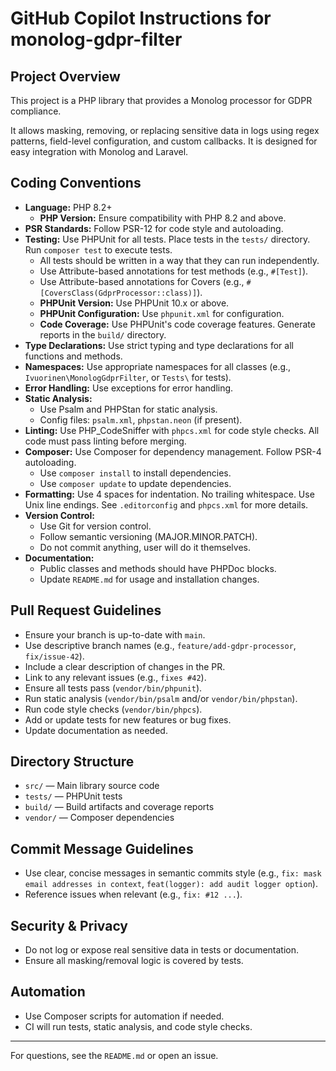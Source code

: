# GitHub Copilot Instructions for monolog-gdpr-filter

## Project Overview

This project is a PHP library that provides a Monolog processor for GDPR compliance.

It allows masking, removing, or replacing sensitive data in logs using regex patterns,
field-level configuration, and custom callbacks. It is designed for easy integration with Monolog and Laravel.

## Coding Conventions

- **Language:** PHP 8.2+
  - **PHP Version:** Ensure compatibility with PHP 8.2 and above.
- **PSR Standards:** Follow PSR-12 for code style and autoloading.
- **Testing:** Use PHPUnit for all tests. Place tests in the `tests/` directory. Run `composer test` to execute tests.
  - All tests should be written in a way that they can run independently.
  - Use Attribute-based annotations for test methods (e.g., `#[Test]`).
  - Use Attribute-based annotations for Covers (e.g., `#[CoversClass(GdprProcessor::class)]`).
  - **PHPUnit Version:** Use PHPUnit 10.x or above.
  - **PHPUnit Configuration:** Use `phpunit.xml` for configuration.
  - **Code Coverage:** Use PHPUnit's code coverage features. Generate reports in the `build/` directory.
- **Type Declarations:** Use strict typing and type declarations for all functions and methods.
- **Namespaces:** Use appropriate namespaces for all classes
  (e.g., `Ivuorinen\MonologGdprFilter`, or `Tests\` for tests).
- **Error Handling:** Use exceptions for error handling.
- **Static Analysis:**
  - Use Psalm and PHPStan for static analysis.
  - Config files: `psalm.xml`, `phpstan.neon` (if present).
- **Linting:** Use PHP_CodeSniffer with `phpcs.xml` for code style checks. All code must pass linting before merging.
- **Composer:** Use Composer for dependency management. Follow PSR-4 autoloading.
  - Use `composer install` to install dependencies.
  - Use `composer update` to update dependencies.
- **Formatting:** Use 4 spaces for indentation. No trailing whitespace. Use Unix line endings.
  See `.editorconfig` and `phpcs.xml` for more details.
- **Version Control:**
  - Use Git for version control.
  - Follow semantic versioning (MAJOR.MINOR.PATCH).
  - Do not commit anything, user will do it themselves.
- **Documentation:**
  - Public classes and methods should have PHPDoc blocks.
  - Update `README.md` for usage and installation changes.

## Pull Request Guidelines

- Ensure your branch is up-to-date with `main`.
- Use descriptive branch names (e.g., `feature/add-gdpr-processor`, `fix/issue-42`).
- Include a clear description of changes in the PR.
- Link to any relevant issues (e.g., `fixes #42`).
- Ensure all tests pass (`vendor/bin/phpunit`).
- Run static analysis (`vendor/bin/psalm` and/or `vendor/bin/phpstan`).
- Run code style checks (`vendor/bin/phpcs`).
- Add or update tests for new features or bug fixes.
- Update documentation as needed.

## Directory Structure

- `src/` — Main library source code
- `tests/` — PHPUnit tests
- `build/` — Build artifacts and coverage reports
- `vendor/` — Composer dependencies

## Commit Message Guidelines

- Use clear, concise messages in semantic commits style
  (e.g., `fix: mask email addresses in context`, `feat(logger): add audit logger option`).
- Reference issues when relevant (e.g., `fix: #12 ...`).

## Security & Privacy

- Do not log or expose real sensitive data in tests or documentation.
- Ensure all masking/removal logic is covered by tests.

## Automation

- Use Composer scripts for automation if needed.
- CI will run tests, static analysis, and code style checks.

---
For questions, see the `README.md` or open an issue.
